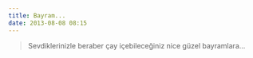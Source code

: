 ```yaml
---
title: Bayram...
date: 2013-08-08 08:15
---
```


>Sevdiklerinizle beraber çay içebileceğiniz nice güzel bayramlara...
